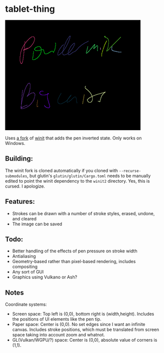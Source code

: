 # tablet-thing

![Screenshot of the text "Powdermilk Biscuits" handwritten on a tablet using this program. Each stroke is a different color, and the strokes are rendered using a cubic Bezier interpolator.](eg/pmb.png)

Uses [a fork](https://github.com/zphixon/winit) of [winit](https://github.com/rust-windowing/winit) that adds the pen inverted state. Only works on Windows.

## Building:

The winit fork is cloned automatically if you cloned with `--recurse-submodules`, but glutin's `glutin/glutin/Cargo.toml` needs to be manually edited to point the winit dependency to the `winit2` directory. Yes, this is cursed. I apologize.

## Features:

- Strokes can be drawn with a number of stroke styles, erased, undone, and cleared
- The image can be saved

## Todo:

- Better handling of the effects of pen pressure on stroke width
- Antialiasing
- Geometry-based rather than pixel-based rendering, includes compositing
- Any sort of GUI
- Graphics using Vulkano or Ash?

## Notes

Coordinate systems:
- Screen space: Top left is (0,0), bottom right is (width,height). Includes the positions of UI elements like the pen tip.
- Paper space: Center is (0,0). No set edges since I want an infinite canvas. Includes stroke positions, which must be translated from screen space taking into account zoom and whatnot.
- GL(Vulkan/WGPU/?) space: Center is (0,0), absolute value of corners is (1,1).

